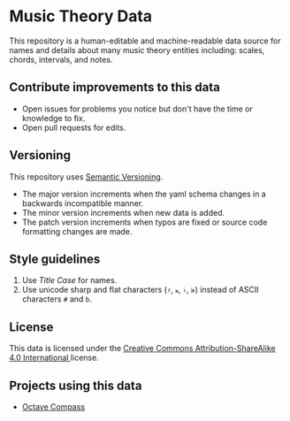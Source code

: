 # Music Theory Data

This repository is a human-editable and machine-readable data source for names and details about many music theory entities including: scales, chords, intervals, and notes.

## Contribute improvements to this data

* Open issues for problems you notice but don't have the time or knowledge to fix.
* Open pull requests for edits.

## Versioning

This repository uses [Semantic Versioning](https://semver.org/).

* The major version increments when the yaml schema changes in a backwards incompatible manner.
* The minor version increments when new data is added.
* The patch version increments when typos are fixed or source code formatting changes are made.

## Style guidelines

1. Use *Title Case* for names.
1. Use unicode sharp and flat characters (`♯`, `𝄪`, `♭`, `𝄫`) instead of ASCII characters `#` and `b`.

## License

This data is licensed under the [Creative Commons Attribution-ShareAlike 4.0 International
](https://creativecommons.org/licenses/by-sa/4.0/) license.

## Projects using this data

* [Octave Compass](https://github.com/seancolsen/octave-compass)

